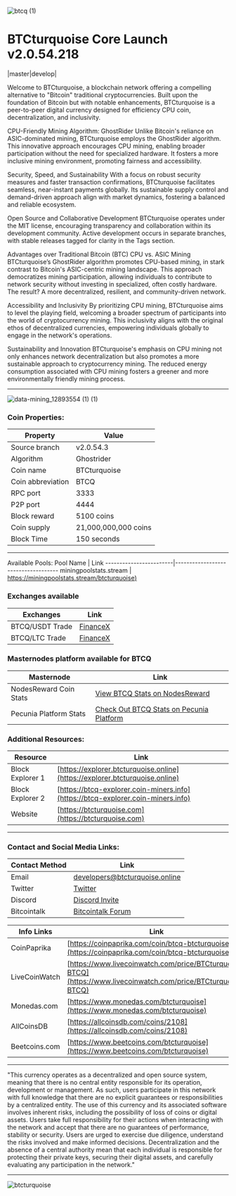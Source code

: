 ![btcq (1)](https://github.com/AnonimityCash/BTCturquoise-v2.0.54.3/assets/144634520/37b0f657-4986-4124-9521-96915fbebe4e)


BTCturquoise 
Core Launch v2.0.54.218
===========================

|master|develop|

Welcome to BTCturquoise, a blockchain network offering a compelling alternative to "Bitcoin" traditional cryptocurrencies. Built upon the foundation of Bitcoin but with notable enhancements, BTCturquoise is a peer-to-peer digital currency designed for efficiency CPU coin, decentralization, and inclusivity.

CPU-Friendly Mining Algorithm: GhostRider
Unlike Bitcoin's reliance on ASIC-dominated mining, BTCturquoise employs the GhostRider algorithm. This innovative approach encourages CPU mining, enabling broader participation without the need for specialized hardware. It fosters a more inclusive mining environment, promoting fairness and accessibility.

Security, Speed, and Sustainability
With a focus on robust security measures and faster transaction confirmations, BTCturquoise facilitates seamless, near-instant payments globally. Its sustainable supply control and demand-driven approach align with market dynamics, fostering a balanced and reliable ecosystem.

Open Source and Collaborative Development
BTCturquoise operates under the MIT license, encouraging transparency and collaboration within its development community. Active development occurs in separate branches, with stable releases tagged for clarity in the Tags section.

Advantages over Traditional Bitcoin (BTC)
CPU vs. ASIC Mining
BTCturquoise’s GhostRider algorithm promotes CPU-based mining, in stark contrast to Bitcoin's ASIC-centric mining landscape. This approach democratizes mining participation, allowing individuals to contribute to network security without investing in specialized, often costly hardware. The result? A more decentralized, resilient, and community-driven network.

Accessibility and Inclusivity
By prioritizing CPU mining, BTCturquoise aims to level the playing field, welcoming a broader spectrum of participants into the world of cryptocurrency mining. This inclusivity aligns with the original ethos of decentralized currencies, empowering individuals globally to engage in the network's operations.

Sustainability and Innovation
BTCturquoise's emphasis on CPU mining not only enhances network decentralization but also promotes a more sustainable approach to cryptocurrency mining. The reduced energy consumption associated with CPU mining fosters a greener and more environmentally friendly mining process.

----------------------------------------------------------------------------------------------
![data-mining_12893554 (1) (1)](https://github.com/AnonimityCash/BTCturquoise-v2.0.54.3/assets/144634520/bd590080-5fad-43ea-8d63-a22b17edb274)

### Coin Properties:

| Property                 | Value                                       |
|--------------------------|---------------------------------------------|
| Source branch            | v2.0.54.3                                   |
| Algorithm                | Ghostrider                                  |
| Coin name                | BTCturquoise                                |
| Coin abbreviation        | BTCQ                                        |
| RPC port                 | 3333                                        |
| P2P port                 | 4444                                        |
| Block reward             | 5100 coins                                  |
| Coin supply              | 21,000,000,000 coins                        |
| Block Time               | 150 seconds                                 |

------------------------------------------------------------------------------------------------
Available Pools:
Pool Name               | Link
------------------------|------------------------------------
miningpoolstats.stream  | [https://miningpoolstats.stream/btcturquoise)](https://miningpoolstats.stream/btcturquoise)

### Exchanges available
| Exchanges            | Link                                             |
|----------------------|-------------------------------------------------------|
| BTCQ/USDT Trade     | [FinanceX](https://fcex.trade/trading/btcqusdt)   |
| BTCQ/LTC Trade      | [FinanceX](https://fcex.trade/trading/btcqltc)    |

### Masternodes platform available for BTCQ

| Masternode                | Link                                                     |
|--------------------------|----------------------------------------------------------|
| NodesReward Coin Stats   | [View BTCQ Stats on NodesReward](https://nodesreward.com/coinstats/btcturquoise) |
| Pecunia Platform Stats   | [Check Out BTCQ Stats on Pecunia Platform](https://pecuniaplatform.io/coin-stats/btcturquoise) |

### Additional Resources:
| Resource         | Link                                                 |
|------------------|------------------------------------------------------|
| Block Explorer 1  | [https://explorer.btcturquoise.online](https://explorer.btcturquoise.online) |
| Block Explorer 2 | [https://btcq-explorer.coin-miners.info](https://btcq-explorer.coin-miners.info) |
| Website          | [https://btcturquoise.com](https://btcturquoise.com) |
------------------------------------------------------------------------------------------------
### Contact and Social Media Links:

| Contact Method       | Link                                             |
|----------------------|-------------------------------------------------------|
| Email                | [developers@btcturquoise.online](mailto:developers@btcturquoise.online) |
| Twitter              | [Twitter](https://twitter.com/btcturquoise)                  |
| Discord              | [Discord Invite](https://discord.gg/XgxtcdUZDu)          |
| Bitcointalk          | [Bitcointalk Forum](https://bitcointalk.org/index.php?topic=5480601.0) |

Info Links               | Link
------------------------|------------------------------------
CoinPaprika            | [https://coinpaprika.com/coin/btcq-btcturquoise/](https://coinpaprika.com/coin/btcq-btcturquoise/)
LiveCoinWatch          | [https://www.livecoinwatch.com/price/BTCturquoise-BTCQ](https://www.livecoinwatch.com/price/BTCturquoise-BTCQ)
Monedas.com            | [https://www.monedas.com/btcturquoise](https://www.monedas.com/btcturquoise)
AllCoinsDB             | [https://allcoinsdb.com/coins/2108](https://allcoinsdb.com/coins/2108)
Beetcoins.com          | [https://www.beetcoins.com/btcturquoise](https://www.beetcoins.com/btcturquoise)
------------------------------------------------------------------------------------------------

"This currency operates as a decentralized and open source system, meaning that there is no central entity responsible for its operation, development or management. As such, users participate in this network with full knowledge that there are no explicit guarantees or responsibilities by a centralized entity. The use of this currency and its associated software involves inherent risks, including the possibility of loss of coins or digital assets. Users take full responsibility for their actions when interacting with the network and accept that there are no guarantees of performance, stability or security. Users are urged to exercise due diligence, understand the risks involved and make informed decisions. Decentralization and the absence of a central authority mean that each individual is responsible for protecting their private keys, securing their digital assets, and carefully evaluating any participation in the network."

--------------------------------------------------------------------------------------------------
![btcturquoise](https://github.com/AnonimityCash/BTCturquoise-v2.0.54.3/assets/144634520/45ef461c-81a0-4ba5-ba43-c4e10bc833fa)
